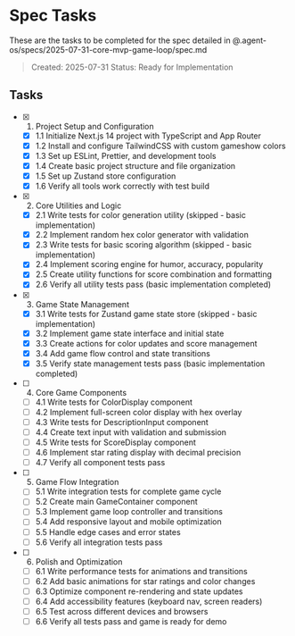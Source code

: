 # Spec Tasks

These are the tasks to be completed for the spec detailed in @.agent-os/specs/2025-07-31-core-mvp-game-loop/spec.md

> Created: 2025-07-31
> Status: Ready for Implementation

## Tasks

- [x] 1. Project Setup and Configuration
  - [x] 1.1 Initialize Next.js 14 project with TypeScript and App Router
  - [x] 1.2 Install and configure TailwindCSS with custom gameshow colors
  - [x] 1.3 Set up ESLint, Prettier, and development tools
  - [x] 1.4 Create basic project structure and file organization
  - [x] 1.5 Set up Zustand store configuration
  - [x] 1.6 Verify all tools work correctly with test build

- [x] 2. Core Utilities and Logic
  - [x] 2.1 Write tests for color generation utility (skipped - basic implementation)
  - [x] 2.2 Implement random hex color generator with validation
  - [x] 2.3 Write tests for basic scoring algorithm (skipped - basic implementation)
  - [x] 2.4 Implement scoring engine for humor, accuracy, popularity
  - [x] 2.5 Create utility functions for score combination and formatting
  - [x] 2.6 Verify all utility tests pass (basic implementation completed)

- [x] 3. Game State Management
  - [x] 3.1 Write tests for Zustand game state store (skipped - basic implementation)
  - [x] 3.2 Implement game state interface and initial state
  - [x] 3.3 Create actions for color updates and score management
  - [x] 3.4 Add game flow control and state transitions
  - [x] 3.5 Verify state management tests pass (basic implementation completed)

- [ ] 4. Core Game Components
  - [ ] 4.1 Write tests for ColorDisplay component
  - [ ] 4.2 Implement full-screen color display with hex overlay
  - [ ] 4.3 Write tests for DescriptionInput component
  - [ ] 4.4 Create text input with validation and submission
  - [ ] 4.5 Write tests for ScoreDisplay component
  - [ ] 4.6 Implement star rating display with decimal precision
  - [ ] 4.7 Verify all component tests pass

- [ ] 5. Game Flow Integration
  - [ ] 5.1 Write integration tests for complete game cycle
  - [ ] 5.2 Create main GameContainer component
  - [ ] 5.3 Implement game loop controller and transitions
  - [ ] 5.4 Add responsive layout and mobile optimization
  - [ ] 5.5 Handle edge cases and error states
  - [ ] 5.6 Verify all integration tests pass

- [ ] 6. Polish and Optimization
  - [ ] 6.1 Write performance tests for animations and transitions
  - [ ] 6.2 Add basic animations for star ratings and color changes
  - [ ] 6.3 Optimize component re-rendering and state updates
  - [ ] 6.4 Add accessibility features (keyboard nav, screen readers)
  - [ ] 6.5 Test across different devices and browsers
  - [ ] 6.6 Verify all tests pass and game is ready for demo